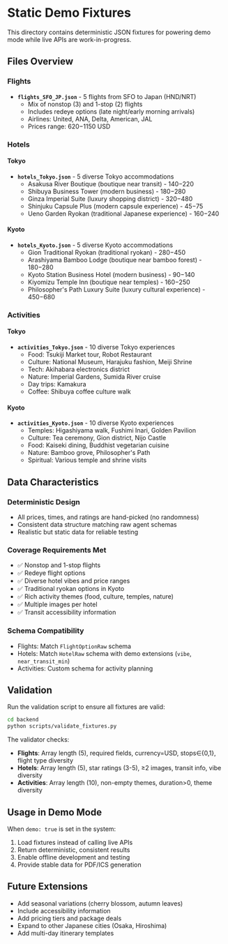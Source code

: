 # Static Demo Fixtures

This directory contains deterministic JSON fixtures for powering demo mode while live APIs are work-in-progress.

## Files Overview

### Flights
- **`flights_SFO_JP.json`** - 5 flights from SFO to Japan (HND/NRT)
  - Mix of nonstop (3) and 1-stop (2) flights
  - Includes redeye options (late night/early morning arrivals)
  - Airlines: United, ANA, Delta, American, JAL
  - Prices range: $620-$1150 USD

### Hotels

#### Tokyo
- **`hotels_Tokyo.json`** - 5 diverse Tokyo accommodations
  - Asakusa River Boutique (boutique near transit) - $140-$220
  - Shibuya Business Tower (modern business) - $180-$280
  - Ginza Imperial Suite (luxury shopping district) - $320-$480
  - Shinjuku Capsule Plus (modern capsule experience) - $45-$75
  - Ueno Garden Ryokan (traditional Japanese experience) - $160-$240

#### Kyoto
- **`hotels_Kyoto.json`** - 5 diverse Kyoto accommodations
  - Gion Traditional Ryokan (traditional ryokan) - $280-$450
  - Arashiyama Bamboo Lodge (boutique near bamboo forest) - $180-$280
  - Kyoto Station Business Hotel (modern business) - $90-$140
  - Kiyomizu Temple Inn (boutique near temples) - $160-$250
  - Philosopher's Path Luxury Suite (luxury cultural experience) - $450-$680

### Activities

#### Tokyo
- **`activities_Tokyo.json`** - 10 diverse Tokyo experiences
  - Food: Tsukiji Market tour, Robot Restaurant
  - Culture: National Museum, Harajuku fashion, Meiji Shrine
  - Tech: Akihabara electronics district
  - Nature: Imperial Gardens, Sumida River cruise
  - Day trips: Kamakura
  - Coffee: Shibuya coffee culture walk

#### Kyoto
- **`activities_Kyoto.json`** - 10 diverse Kyoto experiences
  - Temples: Higashiyama walk, Fushimi Inari, Golden Pavilion
  - Culture: Tea ceremony, Gion district, Nijo Castle
  - Food: Kaiseki dining, Buddhist vegetarian cuisine
  - Nature: Bamboo grove, Philosopher's Path
  - Spiritual: Various temple and shrine visits

## Data Characteristics

### Deterministic Design
- All prices, times, and ratings are hand-picked (no randomness)
- Consistent data structure matching raw agent schemas
- Realistic but static data for reliable testing

### Coverage Requirements Met
- ✅ Nonstop and 1-stop flights
- ✅ Redeye flight options
- ✅ Diverse hotel vibes and price ranges
- ✅ Traditional ryokan options in Kyoto
- ✅ Rich activity themes (food, culture, temples, nature)
- ✅ Multiple images per hotel
- ✅ Transit accessibility information

### Schema Compatibility
- Flights: Match `FlightOptionRaw` schema
- Hotels: Match `HotelRaw` schema with demo extensions (`vibe`, `near_transit_min`)
- Activities: Custom schema for activity planning

## Validation

Run the validation script to ensure all fixtures are valid:

```bash
cd backend
python scripts/validate_fixtures.py
```

The validator checks:
- **Flights**: Array length (5), required fields, currency=USD, stops∈{0,1}, flight type diversity
- **Hotels**: Array length (5), star ratings (3-5), ≥2 images, transit info, vibe diversity
- **Activities**: Array length (10), non-empty themes, duration>0, theme diversity

## Usage in Demo Mode

When `demo: true` is set in the system:
1. Load fixtures instead of calling live APIs
2. Return deterministic, consistent results
3. Enable offline development and testing
4. Provide stable data for PDF/ICS generation

## Future Extensions

- Add seasonal variations (cherry blossom, autumn leaves)
- Include accessibility information
- Add pricing tiers and package deals
- Expand to other Japanese cities (Osaka, Hiroshima)
- Add multi-day itinerary templates
